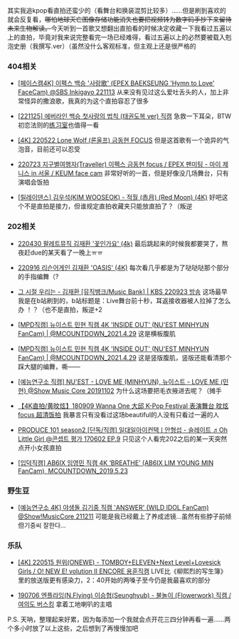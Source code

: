 其实我追kpop看直拍还蛮少的（看舞台和换装混剪比较多）……但是刷到喜欢的就会反复看，~~哪怕地球灭亡图像存储功能消失也要把视频转为数字码手抄下来留待未来生物解读。~~今天听到一首歌又想翻出直拍看的时候决定收藏一下我看过五遍以上的直拍，毕竟对我来说完整看完一场已经难得，看过五遍以上的必然要被载入剋泡史册（我撰写.ver）（虽然没什么客观标准，但主观上还是很严格的

### 404相关

- [[페이스캠4K] 이펙스 백승 '사랑歌' (EPEX BAEKSEUNG 'Hymn to Love' FaceCam) @SBS Inkigayo 221113](https://www.youtube.com/watch?v=Vz9vrhE0P18) 从来没有见过这么爱吐舌头的人，加上非常怪异的撒浪歌，我真的为这个直拍容忍了很多

- [[221125] 에버라인 백승 첫사랑의 법칙 (태권도복 ver) 직캠](https://www.youtube.com/watch?v=G9un8OzX49A&list) 急救一下耳朵，BTW初恋法则的[练习室](https://www.youtube.com/watch?v=jMs9dUPKH_s)也值得一看

- [[4K] 220522 Lone Wolf (론울프) 금동현 FOCUS](https://www.youtube.com/watch?v=0zgrTPsBGrA&list=WL&index=4) 但是这首歌有一个诡异的气泡音，目前还可以忍受

- [220723 지구별여행자(Traveller) 이펙스 금동현 focus / EPEX 팬미팅 - 마이 제니스 in 서울 / KEUM face cam](https://www.youtube.com/watch?v=U9s37s0NVYo) 非常好听的一首，但是好像没几场舞台，只有演唱会饭拍

- [[릴레이댄스] 김우석(KIM WOOSEOK) - 적월 (赤月) (Red Moon) (4K)](https://www.youtube.com/watch?v=aHXEvn6e2fE) 好吧这个不是直拍是接力，但谁规定直拍收藏夹只能放直拍了？（叛逆

### 202相关

- [220430 팔레트뮤직 김재환 '꽃인가요' (4k)](https://www.youtube.com/watch?v=jVCi-q2wpOE) 最后跳起来的时候我都要哭了，熬夜赶due的某天看了一晚上ㅠㅠ

- [220916 리슨어게인 김재환 'OASIS' (4K)](https://www.youtube.com/watch?v=3JAjdZ7pAdY) 每次看几乎都是为了哒哒哒那个部分的手指编舞（?

- [그 시절 우리는 - 김재환 [뮤직뱅크/Music Bank] | KBS 220923 방송](https://www.youtube.com/watch?v=bbLp3diipUw) 这场最早我是在b站刷到的，b站标题是：Live舞台前十秒，耳返接收器被人拉掉了怎么办 ！？（也不是直拍，叛逆+2

- [[MPD직캠] 뉴이스트 민현 직캠 4K 'INSIDE OUT' (NU'EST MINHYUN FanCam) | @MCOUNTDOWN_2021.4.29](https://www.youtube.com/watch?v=60oU7HzezX0) 这是横板腹肌

- [[MPD직캠] 뉴이스트 민현 직캠 4K 'INSIDE OUT' (NU'EST MINHYUN FanCam) | @MCOUNTDOWN_2021.4.29](https://www.youtube.com/watch?v=60oU7HzezX0&t) 这是竖版腹肌，竖版还能看清那个踩大腿的编舞，嘶——

- [[예능연구소 직캠] NU'EST - LOVE ME (MINHYUN), 뉴이스트 - LOVE ME (민현) @Show Music Core 20191102](https://www.youtube.com/watch?v=tWdRbrBVU8s) 为什么这场要把毛衣掖进去呢？（摊手

- [【4K直拍/黄旼炫】180909 Wanna One 大邱 K-Pop Festival 表演舞台 旼炫focus 超清饭拍](https://www.bilibili.com/video/BV1hW411C7FB/) 我暴言只有没看过这场beautiful的人没有只看过一遍的人

- [PRODUCE 101 season2 [단독/직캠] 일대일아이컨택ㅣ안형섭 - 슬레이트 ♬Oh Little Girl @콘셉트 평가 170602 EP.9](https://www.youtube.com/watch?v=wqe0Q7zUA3U) 只见这个人看完202之后的某一天突然点开小女孩直拍

- [[입덕직캠] AB6IX 임영민 직캠 4K ‘BREATHE’ (AB6IX LIM YOUNG MIN FanCam), MCOUNTDOWN_2019.5.23](https://www.youtube.com/watch?v=UBCmvRJk2EE)

### 野生豆

- [[예능연구소 4K] 야생돌 김기중 직캠 'ANSWER' (WILD IDOL FanCam) @Show!MusicCore 211211](https://www.youtube.com/watch?v=jMs9dUPKH) 可能是我已经戴上了养成滤镜...虽然有些脖子前倾但기중씨 잘한다...

### 乐队

- [[4K] 220515 원위(ONEWE) - TOMBOY+ELEVEN+Next Level+Lovesick Girls / O! NEW E! volution II ENCORE 용훈직캠](https://www.youtube.com/watch?v=-GITOEjq9bc) LIVE比《柳熙烈的写生簿》里的放送版更有感染力，2：40开始的两嗓子至今仍是我最喜欢的部分

- [190706 엔플라잉(N.Flying) 이승협(Seunghyub) - 불놀이 (Flowerwork) 직캠 / 여의도 버스킹](https://www.youtube.com/watch?v=NPrXjmH53Ig) 拿着工地喇叭的主唱

P.S. 天呐，整理起来好累，因为每添加一个我就会点开花三四分钟再看一遍……两个多小时放了以上这些，之后想到了再慢慢加吧